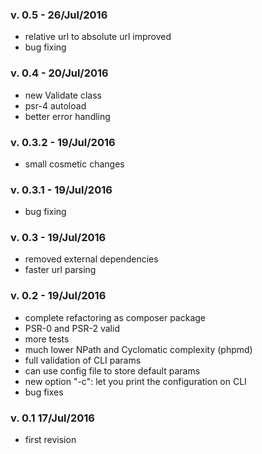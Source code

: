 ### v. 0.5 - 26/Jul/2016
- relative url to absolute url improved
- bug fixing

### v. 0.4 - 20/Jul/2016
- new Validate class
- psr-4 autoload
- better error handling

### v. 0.3.2 - 19/Jul/2016
- small cosmetic changes

### v. 0.3.1 - 19/Jul/2016
- bug fixing

### v. 0.3 - 19/Jul/2016
- removed external dependencies
- faster url parsing

### v. 0.2 - 19/Jul/2016
- complete refactoring as composer package
- PSR-0 and PSR-2 valid
- more tests
- much lower NPath and Cyclomatic complexity (phpmd)
- full validation of CLI params
- can use config file to store default params
- new option "-c": let you print the configuration on CLI
- bug fixes

### v. 0.1 17/Jul/2016
- first revision
